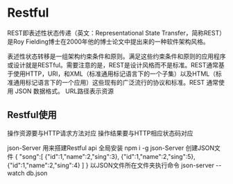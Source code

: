 # Restful
REST即表述性状态传递（英文：Representational State Transfer，简称REST）是Roy Fielding博士在2000年他的博士论文中提出来的一种软件架构风格。

表述性状态转移是一组架构约束条件和原则。满足这些约束条件和原则的应用程序或设计就是RESTful。需要注意的是，REST是设计风格而不是标准。REST通常基于使用HTTP，URI，和XML（标准通用标记语言下的一个子集）以及HTML（标准通用标记语言下的一个应用）这些现有的广泛流行的协议和标准。REST 通常使用 JSON 数据格式。
URL路径表示资源
## Restful使用
操作资源要与HTTP请求方法对应
操作结果要与HTTP相应状态码对应

json-Server 用来搭建Restful api
全局安装
npm i -g json-Server
创建JSON文件
{
    "song":[
        {"id":1,"name":2,"sing":3},
        {"id":1,"name":2,"sing":5},
        {"id":1,"name":2,"sing":4}
    ]
}
以JSON文件所在文件夹执行命令
json-server --watch db.json